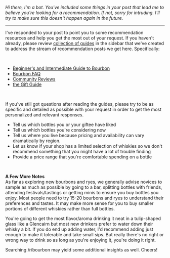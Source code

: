 *Hi there, I'm a bot. You've included some things in your post that lead me to believe you're looking for a recommendation. If not, sorry for intruding. I'll try to make sure this doesn't happen again in the future.*

***

I've responded to your post to point you to some recommendation resources and help you get the most out of your request. If you haven't already, please review [collection of guides](https://docs.google.com/document/d/186_ANEKW8yGvvLAcjKve6tvqqBIcMGUg9-mKU5KACZk/edit) in the sidebar that we've created to address the stream of recommendation posts we get here. Specifically:

&nbsp;

* [Beginner's and Intermediate Guide to Bourbon](https://docs.google.com/document/d/10zdeEAO3GVayZtt-XsTcoGIi2uP8xrE8BurIxeSNfBk/edit)
* [Bourbon FAQ](https://docs.google.com/document/d/17CCQ-r4mpH9krhrDiXVSayYkqWAjYGOCLh3NShV1yO8/edit#heading=h.7yx2snahgko8)
* [Community Reviews](https://docs.google.com/document/d/1PNUikuLjMEarQpMklvfb0W3SVz2dfFMrkDKbKTECiK8/edit) 
* [the Gift Guide](https://www.reddit.com/r/bourbon/comments/4tcswq/new_improved_rbourbon_gift_guide/)

&nbsp;

If you've still got questions after reading the guides, please try to be as specific and detailed as possible with your request in order to get the most personalized and relevant responses.

* Tell us which bottles you or your giftee have liked 
* Tell us which bottles you're considering now
* Tell us where you live because pricing and availability can vary dramatically by region.
* Let us know if your shop has a limited selection of whiskies so we don't recommend something that you might have a lot of trouble finding
* Provide a price range that you're comfortable spending on a bottle

&nbsp;

**A Few More Notes**    
As far as exploring new bourbons and ryes, we generally advise novices to sample as much as possible by going to a bar, splitting bottles with friends, attending festivals/tastings or getting minis to ensure you buy bottles you enjoy. Most people need to try 15-20 bourbons and ryes to understand their preferences and tastes. It may make more sense for you to buy smaller portions of different whiskies rather than full bottles.

You're going to get the most flavor/aroma drinking it neat in a tulip-shaped glass like a Glencairn but most new drinkers prefer to water down their whisky a bit. If you do end up adding water, I'd recommend adding just enough to make it tolerable and take small sips. But really there's no right or wrong way to drink so as long as you're enjoying it, you're doing it right.

Searching /r/bourbon may yield some additional insights as well. Cheers!
